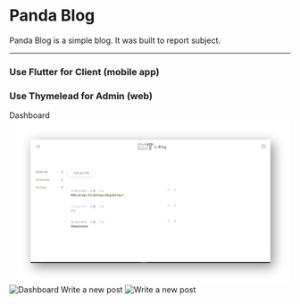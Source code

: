 # Panda Blog
Panda Blog is a simple blog. It was built to report subject.

----
### Use Flutter for Client (mobile app)

### Use Thymelead for Admin (web)
Dashboard
![Dashboard](src/main/resources/static/imgs/readme/dash.png)
![Dashboard](https://i.imgur.com/8dtIDGM.png)
Write a new post
![Write a new post](https://i.imgur.com/FVVbAj5.png?classes=shadow)
